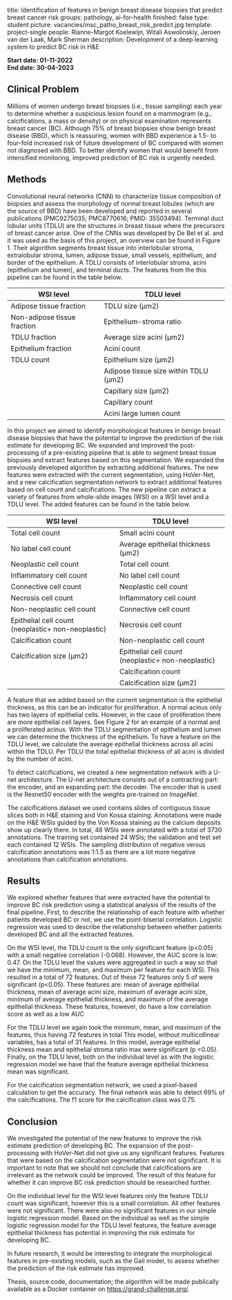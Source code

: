 title: Identification of features in benign breast disease biopsies that predict breast cancer risk
groups: pathology, ai-for-health
finished: false
type: student
picture: vacancies/msc_patho_breast_risk_predict.jpg
template: project-single
people: Rianne-Margot Koelewijn, Witali Aswolinskiy, Jeroen van der Laak, Mark Sherman
description: Development of a deep learning system to predict BC risk in H&E

**Start date: 01-11-2022** <br>
**End date: 30-04-2023**

## Clinical Problem

Millions of women undergo breast biopsies (i.e., tissue sampling) each year to determine whether a suspicious lesion found on a mammogram (e.g., calcifications, a mass or density) or on physical examination represents breast cancer (BC). Although 75% of breast biopsies show benign breast disease (BBD), which is reassuring, women with BBD experience a 1.5- to four-fold increased risk of future development of BC compared with women not diagnosed with BBD. To better identify women that would benefit from intensified monitoring, improved prediction of BC risk is urgently needed.

## Methods
Convolutional neural networks (CNN) to characterize tissue composition of biopsies and assess the morphology of normal breast lobules (which are the source of BBD) have been developed and reported in several publications (PMC9275035; PMC8770616; PMID: 35503494). Terminal duct lobular units (TDLU) are the structures in breast tissue where the precursors of breast cancer arise. One of the CNNs was developed by De Bel et al. and it was used as the basis of this project, an overview can be found in Figure 1. Their algorithm segments breast tissue into interlobular stroma, extralobular stroma, lumen, adipose tissue, small vessels, epithelium, and border of the epithelium. A TDLU consists of interlobular stroma, acini (epithelium and lumen), and terminal ducts. The features from the this pipeline can be found in the table below.

| WSI level   | TDLU level |
| ------------- | ------------- |
| Adipose tissue fraction | TDLU size (μm2) |
| Non-adipose tissue fraction | Epithelium-stroma ratio |
| TDLU fraction  | Average size acini (μm2)  |
| Epithelium fraction  | Acini count  |
| TDLU count | Epithelium size (μm2) |
|  | Adipose tissue size within TDLU (μm2)  |
|  | Capillary size (μm2)  |
|  | Capillary count  |
|  | Acini large lumen count  |

In this project we aimed to identify morphological features in benign breast disease biopsies that have the potential to improve the prediction of the risk estimate for developing BC. We expanded and improved the post-processing of a pre-existing pipeline that is able to segment breast tissue biopsies and extract features based on this segmentation. We expanded the previously developed algorithm by extracting additional features. The new features were extracted with the current segmentation, using HoVer-Net, and a new calcification segmentation network to extract additional features based on cell count and calcifications. The new pipeline can extract a variety of features from whole-slide images (WSI) on a WSI level and a TDLU level. The added features can be found in the table below.

| WSI level   | TDLU level |
| ------------- | ------------- |
| Total cell count | Small acini count |
| No label cell count | Average epithelial thickness (μm2)|
| Neoplastic cell count | Total cell count | 
| Inflammatory cell count | No label cell count | 
| Connective cell count | Neoplastic cell count  | 
| Necrosis cell count |  Inflammatory cell count | 
| Non-neoplastic cell count |  Connective cell count | 
| Epithelial cell count (neoplastic+ non-neoplastic) |  Necrosis cell count | 
| Calcification count | Non-neoplastic cell count | 
| Calcification size (μm2) |  Epithelial cell count (neoplastic+ non-neoplastic) | 
| | Calcification count |
| | Calcification size (μm2) | 
 
A feature that we added based on the current segmentation is the epithelial thickness, as this can be an indicator for proliferation. A normal acinus only has two layers of epithelial cells. However, in the case of proliferation there are more epithelial cell layers. See Figure 2 for an example of a normal and a proliferated acinus. With the TDLU segmentation of epithelium and lumen we can determine the thickness of the epithelium. To have a feature on the TDLU level, we calculate the average epithelial thickness across all acini within the TDLU. Per TDLU the total epithelial thickness of all acini is divided by the number of acini.

To detect calcifications, we created a new segmentation network with a U-net architecture. The U-net architecture consists out of a contracting part: the encoder, and an expanding part: the decoder. The encoder that is used is the Resnet50 encoder with the weights pre-trained on ImageNet.

The calcifications dataset we used contains slides of contiguous tissue slices both in H&E staining and Von Kossa staining. Annotations were made on the H&E WSIs guided by the Von Kossa staining as the calcium deposits show up clearly there. In total, 48 WSIs were annotated with a total of 3730 annotations. The training set contained 24 WSIs; the validation and test set each contained 12 WSIs. The sampling distribution of negative versus calcification annotations was 1:1.5 as there are a lot more negative annotations than calcification annotations. 

## Results 
We explored whether features that were extracted have the potential to improve BC risk prediction using a statistical analysis of the results of the final pipeline. First, to describe the relationship of each feature with whether patients developed BC or not, we use the point-biserial correlation. Logistic regression was used to describe the relationship between whether patients developed BC and all the extracted features.

On the WSI level, the TDLU count is the only significant feature (p<0.05) with a small negative correlation (-0.068). However, the AUC score is low: 0.47. On the TDLU level the values were aggregated in such a way so that we have the minimum, mean, and maximum per feature for each WSI. This resulted in a total of 72 features. Out of these 72 features only 5 of were significant (p<0.05). These features are: mean of average epithelial thickness, mean of average acini size, maximum of average acini size, minimum of average epithelial thickness, and maximum of the average epithelial thickness. These features, however, do have a low correlation score as well as a low AUC

For the TDLU level we again took the minimum, mean, and maximum of the features, thus having 72 features in total This model, without multicollinear variables, has a total of 31 features. In this model, average epithelial thickness mean and epithelial stroma ratio max were significant (p <0.05). Finally, on the TDLU level, both on the individual level as with the logistic regression model we have that the feature average epithelial thickness mean was significant.

For the calcification segmentation network, we used a pixel-based calculation to get the accuracy. The final network was able to detect 69% of the calcifications. The f1 score for the calcification class was 0.75.

## Conclusion
We investigated the potential of the new features to improve the risk estimate prediction of developing BC. The expansion of the post-processing with HoVer-Net did not give us any significant features. Features that were based on the calcification segmentation were not significant. It is important to note that we should not conclude that calcifications are irrelevant as the network could be improved. The result of this feature for whether it can improve BC risk prediction should be researched further.

On the individual level for the WSI level features only the feature TDLU count was significant, however this is a small correlation. All other features were not significant. There were also no significant features in our simple logistic regression model. 
Based on the individual as well as the simple logistic regression model for the TDLU level features, the feature average epithelial thickness has potential in improving the risk estimate for developing BC. 

In future research, it would be interesting to integrate the morphological features in pre-existing models, such as the Gail model, to assess whether the prediction of the risk estimate has improved.


Thesis, source code, documentation; the algorithm will be made publically available as a Docker container on https://grand-challenge.org/.
